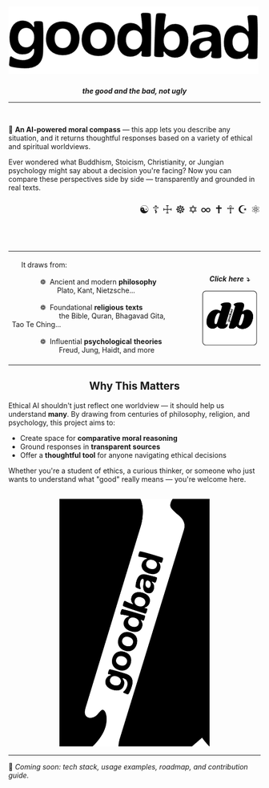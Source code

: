 # <img src="./logos/logo1.png" alt="Logo_vertical" width="500"/>
<p align="center">
  <em><strong>the good and the bad, not ugly</strong></em>
</p>

---
<br>

🧭 **An AI-powered moral compass** — this app lets you describe any situation, and it returns thoughtful responses based on a variety of ethical and spiritual worldviews.

Ever wondered what Buddhism, Stoicism, Christianity, or Jungian psychology might say about a decision you're facing? Now you can compare these perspectives side by side — transparently and grounded in real texts.

<p align="right" style="font-size: 22px;">
  ☯ ☦ ☩ ☸ ✡ ∞ ✝ ☥ ☪ ⚛
</p>



<table style="border-collapse: collapse; border: none; width: 100%;">
  <tr>
    <td style="border: none; padding-right: 50px;">
      <br>
      &nbsp;&nbsp;&nbsp;&nbsp;&nbsp;It draws from:<br><br>
      &nbsp;&nbsp;&nbsp;&nbsp;&nbsp;&nbsp;&nbsp;&nbsp;&nbsp;&nbsp;&nbsp;&nbsp;&nbsp;&nbsp;&nbsp;❁&nbsp;    Ancient and modern <b>philosophy</b><br>&nbsp;&nbsp;&nbsp;&nbsp;&nbsp;&nbsp;&nbsp;&nbsp;&nbsp;&nbsp;&nbsp;&nbsp;&nbsp;&nbsp;&nbsp;&nbsp;&nbsp;&nbsp;&nbsp;&nbsp;&nbsp;&nbsp;&nbsp; Plato, Kant, Nietzsche...<br><br>
      &nbsp;&nbsp;&nbsp;&nbsp;&nbsp;&nbsp;&nbsp;&nbsp;&nbsp;&nbsp;&nbsp;&nbsp;&nbsp;&nbsp;&nbsp;❁&nbsp;   Foundational <b>religious texts</b><br>&nbsp;&nbsp;&nbsp;&nbsp;&nbsp;&nbsp;&nbsp;&nbsp;&nbsp;&nbsp;&nbsp;&nbsp;&nbsp;&nbsp;&nbsp;&nbsp;&nbsp;&nbsp;&nbsp;&nbsp;&nbsp;&nbsp;&nbsp;&nbsp; the Bible, Quran, Bhagavad Gita, Tao Te Ching...&nbsp;&nbsp;&nbsp;&nbsp;&nbsp;&nbsp;&nbsp;&nbsp;&nbsp;&nbsp;&nbsp;&nbsp;&nbsp;&nbsp;&nbsp;&nbsp;&nbsp;&nbsp;&nbsp;&nbsp;&nbsp;&nbsp;&nbsp;&nbsp;&nbsp;&nbsp;&nbsp;&nbsp;&nbsp;<br><br>
      &nbsp;&nbsp;&nbsp;&nbsp;&nbsp;&nbsp;&nbsp;&nbsp;&nbsp;&nbsp;&nbsp;&nbsp;&nbsp;&nbsp;&nbsp;❁&nbsp;   Influential <b>psychological theories</b><br>&nbsp;&nbsp;&nbsp;&nbsp;&nbsp;&nbsp;&nbsp;&nbsp;&nbsp;&nbsp;&nbsp;&nbsp;&nbsp;&nbsp;&nbsp;&nbsp;&nbsp;&nbsp;&nbsp;&nbsp;&nbsp;&nbsp;&nbsp;&nbsp;&nbsp;Freud, Jung, Haidt, and more
      <br><br>
    </td>
    <br><br>
    <td style="text-align: center;">
       <p align="center">
  <em><strong>Click here ⤵</strong></em>
</p>
      <img src="./logos/logo.png" alt="Logo" width="200"/>
    </td>
  </tr>
</table>

<h2 align="center">Why This Matters</h2>

Ethical AI shouldn't just reflect one worldview — it should help us understand **many**. By drawing from centuries of philosophy, religion, and psychology, this project aims to:

- Create space for **comparative moral reasoning**
- Ground responses in **transparent sources**
- Offer a **thoughtful tool** for anyone navigating ethical decisions

Whether you're a student of ethics, a curious thinker, or someone who just wants to understand what "good" really means — you're welcome here.<br><br>

<p align="center">
  <img src="./logos/logo2.png" alt="Logo" width="300"/>
</p>


---

🔧 *Coming soon: tech stack, usage examples, roadmap, and contribution guide.*

